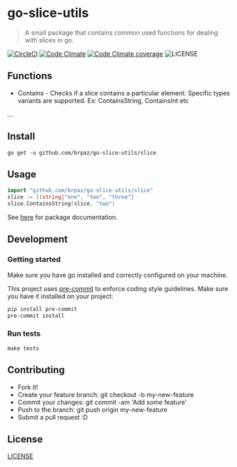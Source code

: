 # go-slice-utils

> A small package that contains common used functions for dealing with slices in go.

[![CircleCI](https://img.shields.io/circleci/project/brpaz/go-slice-utils.svg?style=for-the-badge)](https://circleci.com/gh/brpaz/go-slice-utils)
[![Code Climate](https://img.shields.io/codeclimate/maintainability/brpaz/go-slice-utils.svg?style=for-the-badge)](https://codeclimate.com/github/brpaz/go-slice-utils)
[![Code Climate coverage](https://img.shields.io/codeclimate/coverage/brpaz/go-slice-utils.svg?style=for-the-badge)](https://codeclimate.com/github/brpaz/go-slice-utils/progress/coverage)
![LICENSE](https://img.shields.io/github/license/brpaz/go-slice-utils.svg?style=for-the-badge)

## Functions

* Contains - Checks if a slice contains a particular element. Specific types variants are supported. Ex: ContainsString, ContainsInt etc

...

## Install

```
go get -u github.com/brpaz/go-slice-utils/slice
```

## Usage

```go
import "github.com/brpaz/go-slice-utils/slice"
slice := []string{"one", "two", "three"}
slice.ContainsString(slice, "two")
```

See [here](https://godoc.org/github.com/brpaz/go-slice-utils) for package documentation.

## Development


### Getting started

Make sure you have go installed and correctly configured on your machine.

This project uses [pre-commit](https://pre-commit.com/) to enforce coding style guidelines. Make sure you have it installed on your project:

```sh
pip install pre-commit
pre-commit install
```


### Run tests

```make tests```


## Contributing

- Fork it!
- Create your feature branch: git checkout -b my-new-feature
- Commit your changes: git commit -am 'Add some feature'
- Push to the branch: git push origin my-new-feature
- Submit a pull request :D

## License

[LICENSE](LICENSE)
